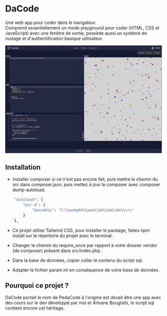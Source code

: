 # DaCode
Une web app pour coder dans le navigateur.\
Comprend essentiellement un mode playground pour coder (HTML, CSS et JavaScript) avec une fenêtre de sortie, possède aussi un système de routage et d'authentification basique utilisateur.

![App Screenshot](/playground_showcase2.png?raw=true "playground")


## Installation

- Installer composer si ce n'est pas encore fait, puis mettre le chemin du src dans composer.json, puis mettez à jour le composer avec composer dump-autoload.
```bash
    "autoload": {
        "psr-4": {
            "dacode\\": "C:\\wamp64\\www\\dm\\daCode\\src"
        }
    },
```

- Ce projet utilise Tailwind CSS, pour installer le package, faites npm install sur le répertoire du projet avec le terminal.

- Changer le chemin du require_once par rapport à votre dossier vendor (de composer) présent dans src/index.php .

- Dans la base de données, copier coller le contenu du script sql.

- Adapter le fichier param.ini en conséquence de votre base de données.

## Pourquoi ce projet ?

DaCode portait le nom de PedaCode à l'origine est devait être une app avec des cours sur le dev développé par moi et Aïmane Bougtaïb, le script sql contient encore cet héritage.

